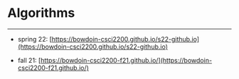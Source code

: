 
# Algorithms 

---

- spring 22: [https://bowdoin-csci2200.github.io/s22-github.io](https://bowdoin-csci2200.github.io/s22-github.io)

- fall 21: [https://bowdoin-csci2200-f21.github.io/](https://bowdoin-csci2200-f21.github.io/)
